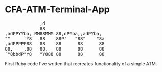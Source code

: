 # CFA-ATM-Terminal-App

<pre>
             ,d                        
             88                        
,adPPYYba, MM88MMM 88,dPYba,,adPYba,   
""     `Y8   88    88P'   "88"    "8a  
,adPPPPP88   88    88      88      88  
88,    ,88   88,   88      88      88  
`"8bbdP"Y8   "Y888 88      88      88
</pre>

First Ruby code I've written that recreates functionality of a simple ATM.
